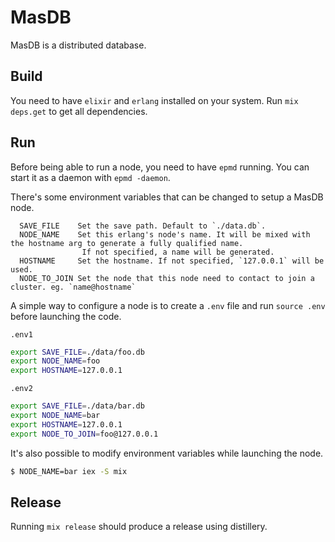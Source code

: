 # MasDB
MasDB is a distributed database.

## Build
You need to have `elixir` and `erlang` installed on your system. Run `mix deps.get` to get all dependencies.

## Run
Before being able to run a node, you need to have `epmd` running. You can start it as a daemon with `epmd -daemon`.

There's some environment variables that can be changed to setup a MasDB node.
```
  SAVE_FILE    Set the save path. Default to `./data.db`.
  NODE_NAME    Set this erlang's node's name. It will be mixed with the hostname arg to generate a fully qualified name.
                If not specified, a name will be generated.
  HOSTNAME     Set the hostname. If not specified, `127.0.0.1` will be used.
  NODE_TO_JOIN Set the node that this node need to contact to join a cluster. eg. `name@hostname`
```

A simple way to configure a node is to create a `.env` file and run `source .env` before launching the code.

`.env1`
```sh
export SAVE_FILE=./data/foo.db
export NODE_NAME=foo
export HOSTNAME=127.0.0.1
```

`.env2`
```sh
export SAVE_FILE=./data/bar.db
export NODE_NAME=bar
export HOSTNAME=127.0.0.1
export NODE_TO_JOIN=foo@127.0.0.1
```

It's also possible to modify environment variables while launching the node.
```sh
$ NODE_NAME=bar iex -S mix
```

## Release
Running `mix release` should produce a release using distillery.
